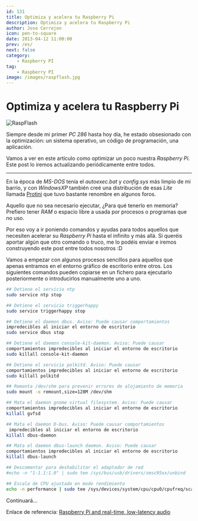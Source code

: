```yaml
---
id: 131
title: Optimiza y acelera tu Raspberry Pi
description: Optimiza y acelera tu Raspberry Pi
author: Jose Cerrejon
icon: pen-to-square
date: 2013-04-12 11:00:00
prev: /es/
next: false
category:
    - Raspberry PI
tag:
    - Raspberry PI
image: /images/raspflash.jpg
---
```


# Optimiza y acelera tu Raspberry Pi

![RaspFlash](/images/raspflash.jpg)

Siempre desde mi primer _PC 286_ hasta hoy día, he estado obsesionado con la optimización: un sistema operativo, un código de programación, una aplicación.

Vamos a ver en este artículo como optimizar un poco nuestra _Raspberry Pi_. Este post lo iremos actualizando periódicamente entre todos.

---

En la época de _MS-DOS_ tenía el _autoexec.bat_ y _config.sys_ más limpio de mi barrio, y con _WindowsXP_ también creé una distribución de esas _Lite_ llamada [Protini](https://www.google.es/#output=search&sclient=psy-ab&q=protini+xp&oq=protini+xp&gs_l=hp.3..0i8i30.1931.3617.0.4025.10.10.0.0.0.0.173.1530.0j10.10.0...0.0...1c.1.9.psy-ab.xVIaISWoo2Y&pbx=1&bav=on.2,or.r_cp.r_qf.&bvm=bv.45175338,d.d2k&fp=9df6751d2385f5e4&biw=1260&bih=667) que tuvo bastante renombre en algunos foros.

Aquello que no sea necesario ejecutar, ¿Para qué tenerlo en memoria? Prefiero tener _RAM_ o espacio libre a usada por procesos o programas que no uso.

Por eso voy a ir poniendo comandos y ayudas para todos aquellos que necesiten acelerar su _Raspberry Pi_ hasta el infinito y más allá. Si queréis aportar algún que otro comando o truco, me lo podéis enviar e iremos construyendo este post entre todos nosotros :D

Vamos a empezar con algunos procesos sencillos para aquellos que apenas entramos en el entorno gráfico de escritorio entre otros. Los siguientes comandos pueden copiarse en un fichero para ejecutarlo posteriormente o introducirlos manualmente uno a uno.

```bash
## Detiene el servicio ntp
sudo service ntp stop

## Detiene el servicio triggerhappy
sudo service triggerhappy stop

## Detiene el daemon dbus. Aviso: Puede causar comportamientos
impredecibles al iniciar el entorno de escritorio
sudo service dbus stop

## Detiene el daemon console-kit-daemon. Aviso: Puede causar
comportamientos impredecibles al iniciar el entorno de escritorio
sudo killall console-kit-daemon

## Detiene el servicio polkitd. Aviso: Puede causar
comportamientos impredecibles al iniciar el entorno de escritorio
sudo killall polkitd

## Remonta /dev/shm para prevenir errores de alojamiento de memoria
sudo mount -o remount,size=128M /dev/shm

## Mata el daemon gnome virtual filesystem. Aviso: Puede causar
comportamientos impredecibles al iniciar el entorno de escritorio
killall gvfsd

## Mata el daemon D-bus. Aviso: Puede causar comportamientos
 impredecibles al iniciar el entorno de escritorio
killall dbus-daemon

## Mata el daemon dbus-launch daemon. Aviso: Puede causar
comportamientos impredecibles al iniciar el entorno de escritorio
killall dbus-launch

## Descomentar para deshabilitar el adaptador de red
#echo -n "1-1.1:1.0" | sudo tee /sys/bus/usb/drivers/smsc95xx/unbind

## Escala de CPU ajustado en modo rendimiento
echo -n performance | sudo tee /sys/devices/system/cpu/cpu0/cpufreq/scaling_governor
```

Continuará...

Enlace de referencia: [Raspberry Pi and real-time, low-latency audio](https://wiki.linuxaudio.org/wiki/raspberrypi)
